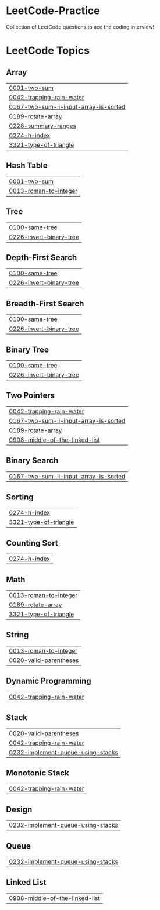 # LeetCode-Practice
Collection of LeetCode questions to ace the coding interview!

<!---LeetCode Topics Start-->
# LeetCode Topics
## Array
|  |
| ------- |
| [0001-two-sum](https://github.com/AasaSingh05/LeetCode-Practice/tree/master/0001-two-sum) |
| [0042-trapping-rain-water](https://github.com/AasaSingh05/LeetCode-Practice/tree/master/0042-trapping-rain-water) |
| [0167-two-sum-ii-input-array-is-sorted](https://github.com/AasaSingh05/LeetCode-Practice/tree/master/0167-two-sum-ii-input-array-is-sorted) |
| [0189-rotate-array](https://github.com/AasaSingh05/LeetCode-Practice/tree/master/0189-rotate-array) |
| [0228-summary-ranges](https://github.com/AasaSingh05/LeetCode-Practice/tree/master/0228-summary-ranges) |
| [0274-h-index](https://github.com/AasaSingh05/LeetCode-Practice/tree/master/0274-h-index) |
| [3321-type-of-triangle](https://github.com/AasaSingh05/LeetCode-Practice/tree/master/3321-type-of-triangle) |
## Hash Table
|  |
| ------- |
| [0001-two-sum](https://github.com/AasaSingh05/LeetCode-Practice/tree/master/0001-two-sum) |
| [0013-roman-to-integer](https://github.com/AasaSingh05/LeetCode-Practice/tree/master/0013-roman-to-integer) |
## Tree
|  |
| ------- |
| [0100-same-tree](https://github.com/AasaSingh05/LeetCode-Practice/tree/master/0100-same-tree) |
| [0226-invert-binary-tree](https://github.com/AasaSingh05/LeetCode-Practice/tree/master/0226-invert-binary-tree) |
## Depth-First Search
|  |
| ------- |
| [0100-same-tree](https://github.com/AasaSingh05/LeetCode-Practice/tree/master/0100-same-tree) |
| [0226-invert-binary-tree](https://github.com/AasaSingh05/LeetCode-Practice/tree/master/0226-invert-binary-tree) |
## Breadth-First Search
|  |
| ------- |
| [0100-same-tree](https://github.com/AasaSingh05/LeetCode-Practice/tree/master/0100-same-tree) |
| [0226-invert-binary-tree](https://github.com/AasaSingh05/LeetCode-Practice/tree/master/0226-invert-binary-tree) |
## Binary Tree
|  |
| ------- |
| [0100-same-tree](https://github.com/AasaSingh05/LeetCode-Practice/tree/master/0100-same-tree) |
| [0226-invert-binary-tree](https://github.com/AasaSingh05/LeetCode-Practice/tree/master/0226-invert-binary-tree) |
## Two Pointers
|  |
| ------- |
| [0042-trapping-rain-water](https://github.com/AasaSingh05/LeetCode-Practice/tree/master/0042-trapping-rain-water) |
| [0167-two-sum-ii-input-array-is-sorted](https://github.com/AasaSingh05/LeetCode-Practice/tree/master/0167-two-sum-ii-input-array-is-sorted) |
| [0189-rotate-array](https://github.com/AasaSingh05/LeetCode-Practice/tree/master/0189-rotate-array) |
| [0908-middle-of-the-linked-list](https://github.com/AasaSingh05/LeetCode-Practice/tree/master/0908-middle-of-the-linked-list) |
## Binary Search
|  |
| ------- |
| [0167-two-sum-ii-input-array-is-sorted](https://github.com/AasaSingh05/LeetCode-Practice/tree/master/0167-two-sum-ii-input-array-is-sorted) |
## Sorting
|  |
| ------- |
| [0274-h-index](https://github.com/AasaSingh05/LeetCode-Practice/tree/master/0274-h-index) |
| [3321-type-of-triangle](https://github.com/AasaSingh05/LeetCode-Practice/tree/master/3321-type-of-triangle) |
## Counting Sort
|  |
| ------- |
| [0274-h-index](https://github.com/AasaSingh05/LeetCode-Practice/tree/master/0274-h-index) |
## Math
|  |
| ------- |
| [0013-roman-to-integer](https://github.com/AasaSingh05/LeetCode-Practice/tree/master/0013-roman-to-integer) |
| [0189-rotate-array](https://github.com/AasaSingh05/LeetCode-Practice/tree/master/0189-rotate-array) |
| [3321-type-of-triangle](https://github.com/AasaSingh05/LeetCode-Practice/tree/master/3321-type-of-triangle) |
## String
|  |
| ------- |
| [0013-roman-to-integer](https://github.com/AasaSingh05/LeetCode-Practice/tree/master/0013-roman-to-integer) |
| [0020-valid-parentheses](https://github.com/AasaSingh05/LeetCode-Practice/tree/master/0020-valid-parentheses) |
## Dynamic Programming
|  |
| ------- |
| [0042-trapping-rain-water](https://github.com/AasaSingh05/LeetCode-Practice/tree/master/0042-trapping-rain-water) |
## Stack
|  |
| ------- |
| [0020-valid-parentheses](https://github.com/AasaSingh05/LeetCode-Practice/tree/master/0020-valid-parentheses) |
| [0042-trapping-rain-water](https://github.com/AasaSingh05/LeetCode-Practice/tree/master/0042-trapping-rain-water) |
| [0232-implement-queue-using-stacks](https://github.com/AasaSingh05/LeetCode-Practice/tree/master/0232-implement-queue-using-stacks) |
## Monotonic Stack
|  |
| ------- |
| [0042-trapping-rain-water](https://github.com/AasaSingh05/LeetCode-Practice/tree/master/0042-trapping-rain-water) |
## Design
|  |
| ------- |
| [0232-implement-queue-using-stacks](https://github.com/AasaSingh05/LeetCode-Practice/tree/master/0232-implement-queue-using-stacks) |
## Queue
|  |
| ------- |
| [0232-implement-queue-using-stacks](https://github.com/AasaSingh05/LeetCode-Practice/tree/master/0232-implement-queue-using-stacks) |
## Linked List
|  |
| ------- |
| [0908-middle-of-the-linked-list](https://github.com/AasaSingh05/LeetCode-Practice/tree/master/0908-middle-of-the-linked-list) |
<!---LeetCode Topics End-->